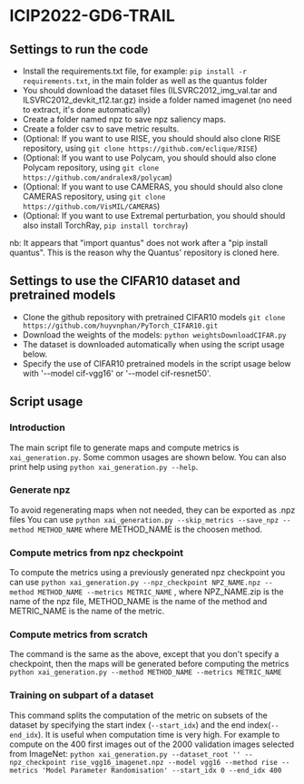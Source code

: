 # ICIP2022-GD6-TRAIL

## Settings to run the code

* Install the requirements.txt file, for example: `pip install -r requirements.txt`, in the main folder as well as the quantus folder
* You should download the dataset files (ILSVRC2012_img_val.tar and ILSVRC2012_devkit_t12.tar.gz) inside a folder named imagenet (no need to extract, it's done automatically)
* Create a folder named npz to save npz saliency maps.
* Create a folder csv to save metric results.
* (Optional: If you want to use RISE, you should should also clone RISE repository, using `git clone https://github.com/eclique/RISE`)
* (Optional: If you want to use Polycam, you should should also clone Polycam repository, using `git clone https://github.com/andralex8/polycam`)
* (Optional: If you want to use CAMERAS, you should should also clone CAMERAS repository, using `git clone https://github.com/VisMIL/CAMERAS`)
* (Optional: If you want to use Extremal perturbation, you should should also install TorchRay, `pip install torchray`)

nb: It appears that "import quantus" does not work after a "pip install quantus". This is the reason why the Quantus' repository is cloned here.

## Settings to use the CIFAR10 dataset and pretrained models
* Clone the github repository with pretrained CIFAR10 models `git clone https://github.com/huyvnphan/PyTorch_CIFAR10.git`
* Download the weights of the models: `python weightsDownloadCIFAR.py`
* The dataset is downloaded automatically when using the script usage below.
* Specify the use of CIFAR10 pretrained models in the script usage below with '--model cif-vgg16' or '--model cif-resnet50'.

## Script usage

### Introduction
The main script file to generate maps and compute metrics is `xai_generation.py`. Some common usages are shown below. You can also print help using `python xai_generation.py --help`.

### Generate npz
To avoid regenerating maps when not needed, they can be exported as .npz files
You can use `python xai_generation.py --skip_metrics --save_npz --method METHOD_NAME` where METHOD_NAME is the choosen method.

### Compute metrics from npz checkpoint
To compute the metrics using a previously generated npz checkpoint you can use
`python xai_generation.py --npz_checkpoint NPZ_NAME.npz --method METHOD_NAME --metrics METRIC_NAME` , where NPZ_NAME.zip is the name of the npz file, METHOD_NAME is the name of the method and METRIC_NAME is the name of the metric.

### Compute metrics from scratch
The command is the same as the above, except that you don't specify a checkpoint, then the maps will be generated before computing the metrics
`python xai_generation.py --method METHOD_NAME --metrics METRIC_NAME`

### Training on subpart of a dataset
This command splits the computation of the metric on subsets of the dataset by specifying the start index (`--start_idx`) and the end index(`--end_idx`). It is useful when computation time is very high. For example to compute on the 400 first images out of the 2000 validation images selected from ImageNet: 
`python xai_generation.py --dataset_root '' --npz_checkpoint rise_vgg16_imagenet.npz --model vgg16 --method rise --metrics 'Model Parameter Randomisation' --start_idx 0 --end_idx 400`

